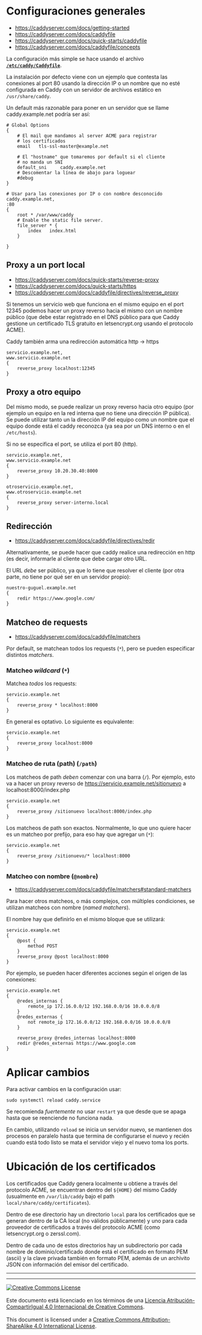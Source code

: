 # Configuraciones generales

* https://caddyserver.com/docs/getting-started
* https://caddyserver.com/docs/caddyfile
* https://caddyserver.com/docs/quick-starts/caddyfile
* https://caddyserver.com/docs/caddyfile/concepts


La configuración más simple se hace usando el archivo 
[**`/etc/caddy/Caddyfile`**](https://caddyserver.com/docs/caddyfile).

La instalación por defecto viene con un ejemplo que contesta las conexiones al 
port 80 usando la dirección IP o un nombre que no esté configurada en Caddy con
un servidor de archivos estático en `/usr/share/caddy`.

Un default más razonable para poner en un servidor que se llame 
caddy.example.net podría ser así:

```
# Global Options
{
	# El mail que mandamos al server ACME para registrar
	# los certificados 
	email   tls-ssl-master@example.net

	# El "hostname" que tomaremos por default si el cliente
	# no manda un SNI
	default_sni     caddy.example.net
	# Descomentar la línea de abajo para loguear
	#debug
}

# Usar para las conexiones por IP o con nombre desconocido
caddy.example.net,
:80 
{
	root * /var/www/caddy
	# Enable the static file server.
	file_server * {
		index	index.html
	}

}
```

## Proxy a un port local

* https://caddyserver.com/docs/quick-starts/reverse-proxy
* https://caddyserver.com/docs/quick-starts/https
* https://caddyserver.com/docs/caddyfile/directives/reverse_proxy

Si tenemos un servicio web que funciona en el mismo equipo en el port 12345 
podemos hacer un proxy reverso hacia el mismo con un nombre público (que debe 
estar registrado en el DNS público para que Caddy gestione un certificado TLS 
gratuito en letsencrypt.org usando el protocolo ACME).

Caddy también arma una redirección automática http -> https

```
servicio.example.net,
www.servicio.example.net
{
	reverse_proxy localhost:12345
}
```

## Proxy a otro equipo

Del mismo modo, se puede realizar un proxy reverso hacia otro equipo (por
ejemplo un equipo en la red interna que no tiene una dirección IP pública).
Se puede utilizar tanto un la dirección IP del equipo como un nombre que
el equipo donde está el caddy reconozca (ya sea por un DNS interno o en el
`/etc/hosts`).

Si no se especifica el port, se utiliza el port 80 (http).

```
servicio.example.net,
www.servicio.example.net
{
	reverse_proxy 10.20.30.40:8000
}

otroservicio.example.net,
www.otroservicio.example.net
{
	reverse_proxy server-interno.local
}
```

## Redirección

* https://caddyserver.com/docs/caddyfile/directives/redir

Alternativamente, se puede hacer que caddy realice una redirección en http (es
decir, informarle al cliente que debe cargar otro URL.

El URL _debe_ ser público, ya que lo tiene que resolver el cliente (por otra
parte, no tiene por qué ser en un servidor propio):

```
nuestro-guguel.example.net
{
	redir https://www.google.com/
}
```

## Matcheo de requests

* https://caddyserver.com/docs/caddyfile/matchers

Por default, se matchean todos los requests (`*`), pero se pueden especificar
distintos _matchers_.

### Matcheo _wildcard_ (`*`)

Matchea _todos_ los requests:
```
servicio.example.net
{
	reverse_proxy * localhost:8000
}
```
En general es optativo. Lo siguiente es equivalente:
```
servicio.example.net
{
	reverse_proxy localhost:8000
}
```

### Matcheo de ruta (path) (`/path`)

Los matcheos de path _deben_ comenzar con una barra (`/`).  Por ejemplo, esto va 
a hacer un proxy reverso de https://servicio.example.net/sitionuevo a 
localhost:8000/index.php
```
servicio.example.net
{
	reverse_proxy /sitionuevo localhost:8000/index.php
}
```

Los matcheos de path son exactos. Normalmente, lo que uno quiere hacer es un
matcheo por prefijo, para eso hay que agregar un (`*`):
```
servicio.example.net
{
	reverse_proxy /sitionuevo/* localhost:8000
}
```

### Matcheo con nombre (`@nombre`)

* https://caddyserver.com/docs/caddyfile/matchers#standard-matchers

Para hacer otros matcheos, o  más complejos, con múltiples condiciones, se 
utilizan matcheos con nombre (_named matchers_).

El nombre hay que definirlo en el mismo bloque que se utilizará:
```
servicio.example.net
{
	@post {
		method POST
	}
	reverse_proxy @post localhost:8000
}
```

Por ejemplo, se pueden hacer diferentes acciones según el origen de las
conexiones:
```
servicio.example.net
{
	@redes_internas {
		remote_ip 172.16.0.0/12 192.168.0.0/16 10.0.0.0/8
	}
	@redes_externas {
		not remote_ip 172.16.0.0/12 192.168.0.0/16 10.0.0.0/8
	}

	reverse_proxy @redes_internas localhost:8000
	redir @redes_externas https://www.google.com
}
```


# Aplicar cambios

Para activar cambios en la configuración usar:
```
sudo systemctl reload caddy.service
```

Se recomienda _fuertemente_ no usar `restart` ya que desde que se apaga hasta
que se reenciende no funciona nada.

En cambio, utilizando `reload` se inicia un servidor nuevo, se mantienen dos
procesos en paralelo hasta que termina de configurarse el nuevo y recién cuando
está todo listo se mata el servidor viejo y el nuevo toma los ports.

# Ubicación de los certificados

Los certificados que Caddy genera localmente u obtiene a través del protocolo 
ACME, se encuentran dentro del `${HOME}` del mismo Caddy (usualmente en
`/var/lib/caddy` bajo el path `local/share/caddy/certificates`).

Dentro de ese directorio hay un directorio `local` para los certificados que se
generan dentro de la CA local (no válidos públicamente) y uno para cada
proveedor de certificados a través del protocolo ACME (como letsencrypt.org o
zerssl.com).

Dentro de cada uno de estos directorios hay un subdirectorio por cada nombre de
dominio/certificado donde está el certificado en formato PEM (ascii) y la clave
privada también en formato PEM, además de un archivito JSON con información del
emisor del certificado.

___
<!-- LICENSE -->
___
<a rel="licencia" href="http://creativecommons.org/licenses/by-sa/4.0/deed.es">
<img alt="Creative Commons License" style="border-width:0"
src="https://i.creativecommons.org/l/by-sa/4.0/88x31.png" /></a>
<br /><br />
Este documento está licenciado en los términos de una <a rel="licencia"
href="http://creativecommons.org/licenses/by-sa/4.0/deed.es">
Licencia Atribución-CompartirIgual 4.0 Internacional de Creative Commons</a>.
<br /><br />
This document is licensed under a <a rel="license" 
href="http://creativecommons.org/licenses/by-sa/4.0/deed.en">
Creative Commons Attribution-ShareAlike 4.0 International License</a>.
<!-- END --> 
